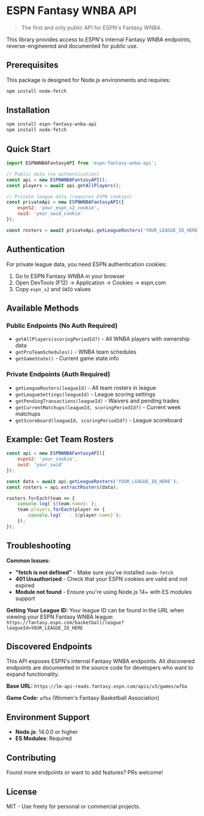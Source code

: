 # ESPN Fantasy WNBA API

> The first and only public API for ESPN's Fantasy WNBA

This library provides access to ESPN's internal Fantasy WNBA endpoints, reverse-engineered and documented for public use.

## Prerequisites

This package is designed for Node.js environments and requires:

```bash
npm install node-fetch
```

## Installation


```bash
npm install espn-fantasy-wnba-api
npm install node-fetch
```

## Quick Start

```javascript
import ESPNWNBAFantasyAPI from 'espn-fantasy-wnba-api';

// Public data (no authentication)
const api = new ESPNWNBAFantasyAPI();
const players = await api.getAllPlayers();

// Private league data (requires ESPN cookies)
const privateApi = new ESPNWNBAFantasyAPI({
    espnS2: 'your_espn_s2_cookie',
    swid: 'your_swid_cookie'
});

const rosters = await privateApi.getLeagueRosters('YOUR_LEAGUE_ID_HERE');
```

## Authentication

For private league data, you need ESPN authentication cookies:

1. Go to ESPN Fantasy WNBA in your browser
2. Open DevTools (F12) → Application → Cookies → espn.com  
3. Copy `espn_s2` and `SWID` values

## Available Methods

### Public Endpoints (No Auth Required)
- `getAllPlayers(scoringPeriodId?)` - All WNBA players with ownership data
- `getProTeamSchedules()` - WNBA team schedules
- `getGameState()` - Current game state info

### Private Endpoints (Auth Required)
- `getLeagueRosters(leagueId)` - All team rosters in league
- `getLeagueSettings(leagueId)` - League scoring settings
- `getPendingTransactions(leagueId)` - Waivers and pending trades
- `getCurrentMatchups(leagueId, scoringPeriodId?)` - Current week matchups
- `getScoreboard(leagueId, scoringPeriodId?)` - League scoreboard

## Example: Get Team Rosters

```javascript
const api = new ESPNWNBAFantasyAPI({
    espnS2: 'your_cookie',
    swid: 'your_swid'
});

const data = await api.getLeagueRosters('YOUR_LEAGUE_ID_HERE');
const rosters = api.extractRosters(data);

rosters.forEach(team => {
    console.log(`${team.name}:`);
    team.players.forEach(player => {
        console.log(`  - ${player.name}`);
    });
});
```

## Troubleshooting

**Common Issues:**

- **"fetch is not defined"** - Make sure you've installed `node-fetch`
- **401 Unauthorized** - Check that your ESPN cookies are valid and not expired
- **Module not found** - Ensure you're using Node.js 14+ with ES modules support

**Getting Your League ID:**
Your league ID can be found in the URL when viewing your ESPN Fantasy WNBA league:
`https://fantasy.espn.com/basketball/league?leagueId=YOUR_LEAGUE_ID_HERE`

## Discovered Endpoints

This API exposes ESPN's internal Fantasy WNBA endpoints. All discovered endpoints are documented in the source code for developers who want to expand functionality.

**Base URL:** `https://lm-api-reads.fantasy.espn.com/apis/v3/games/wfba`

**Game Code:** `wfba` (Women's Fantasy Basketball Association)

## Environment Support

- **Node.js**: 14.0.0 or higher
- **ES Modules**: Required

## Contributing

Found more endpoints or want to add features? PRs welcome!

## License

MIT - Use freely for personal or commercial projects.
